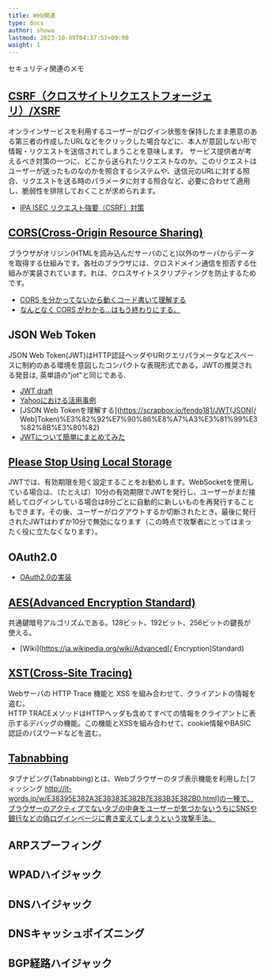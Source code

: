 ```yaml
---
title: Web関連
type: docs
author: showa
lastmod: 2023-10-09T04:37:57+09:00
waight: 1
---
```


セキュリティ関連のメモ

## [CSRF（クロスサイトリクエストフォージェリ）/XSRF](https://www.shadan-kun.com/blog/measure/2640/)

オンラインサービスを利用するユーザーがログイン状態を保持したまま悪意のある第三者の作成したURLなどをクリックした場合などに、本人が意図しない形で情報・リクエストを送信されてしまうことを意味します。
サービス提供者が考えるべき対策の一つに、どこから送られたリクエストなのか。このリクエストはユーザーが送ったものなのかを照合するシステムや、送信元のURLに対する照合、リクエストを送る時のパラメータに対する照合など、必要に合わせて適用し、脆弱性を排除しておくことが求められます。

- [IPA ISEC リクエスト強要（CSRF）対策](https://www.ipa.go.jp/security/awareness/vendor/programmingv2/contents/301.html)

## [CORS(Cross-Origin Resource Sharing)](https://dev.classmethod.jp/cloud/cors-cross-origin-resource-sharing-cross-domain/)

ブラウザがオリジン(HTMLを読み込んだサーバのこと)以外のサーバからデータを取得する仕組みです。各社のブラウザには、クロスドメイン通信を拒否する仕組みが実装されています。れは、クロスサイトスクリプティングを防止するためです。

- [CORS を分かってないから動くコード書いて理解する](https://qiita.com/mochizukikotaro/items/6b72ad595db8a6b5514f)
- [なんとなく CORS がわかる...はもう終わりにする。](https://qiita.com/att55/items/2154a8aad8bf1409db2b)

## JSON Web Token

JSON Web Token(JWT)はHTTP認証ヘッダやURIクエリパラメータなどスペースに制約のある環境を意図したコンパクトな表現形式である。JWTの推奨される発音は, 英単語の"jot"と同じである.

- [JWT draft](https://openid-foundation-japan.github.io/draft-ietf-oauth-json-web-token-11.ja.html)
- [Yahooにおける活用事例](https://techblog.yahoo.co.jp/advent-calendar-2017/jwt/)
- [JSON Web Tokenを理解する](<https://scrapbox.io/fendo181/JWT(JSON[/> Web]Token)%E3%82%92%E7%90%86%E8%A7%A3%E3%81%99%E3%82%8B%E3%80%82)
- [JWTについて簡単にまとめてみた](https://hiyosi.tumblr.com/post/70073770678/jwt%E3%81%AB%E3%81%A4%E3%81%84%E3%81%A6%E7%B0%A1%E5%8D%98%E3%81%AB%E3%81%BE%E3%81%A8%E3%82%81%E3%81%A6%E3%81%BF%E3%81%9F)

## [Please Stop Using Local Storage](https://dev.to/rdegges/please-stop-using-local-storage-1i04)

JWTでは、有効期限を短く設定することをお勧めします。WebSocketを使用している場合は、（たとえば）10分の有効期限でJWTを発行し、ユーザーがまだ接続してログインしている場合は8分ごとに自動的に新しいものを再発行することもできます。その後、ユーザーがログアウトするか切断されたとき。最後に発行されたJWTはわずか10分で無効になります（この時点で攻撃者にとってはまったく役に立たなくなります）。

## OAuth2.0

- [OAuth2.0の実装](https://www.slideshare.net/masatoshitada7/oauth-20spring-security-51-121418814)

## [AES(Advanced Encryption Standard)](https://www.wdic.org/w/WDIC/AES)

共通鍵暗号アルゴリズムである。128ビット、192ビット、256ビットの鍵長が使える。

- [Wiki](<https://ja.wikipedia.org/wiki/Advanced[/> Encryption]Standard)

## [XST(Cross-Site Tracing)](https://blog.tokumaru.org/2013/01/TRACE-method-is-not-so-dangerous-in-fact.html)

Webサーバの HTTP Trace 機能と XSS を組み合わせて、クライアントの情報を盗む。  
HTTP TRACEメソッドはHTTPヘッダも含めてすべての情報をクライアントに表示するデバッグの機能。この機能とXSSを組み合わせて、cookie情報やBASIC認証のパスワードなどを盗む。  

## [Tabnabbing](https://securityblog.jp/words/1061.html)

タブナビング(Tabnabbing)とは、Webブラウザーのタブ表示機能を利用した[フィッシング http://it-words.jp/w/E38395E382A3E38383E382B7E383B3E382B0.html]の一種で、ブラウザーのアクティブでないタブの中身をユーザーが気づかないうちにSNSや銀行などの偽ログインページに書き変えてしまうという攻撃手法。

## ARPスプーフィング

## WPADハイジャック

## DNSハイジャック

## DNSキャッシュポイズニング

## BGP経路ハイジャック
